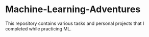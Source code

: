 # Machine-Learning-Adventures
This repository contains various tasks and personal projects that I completed while practicing ML.
